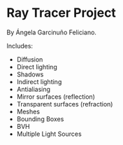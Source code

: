 # Ray Tracer Project

By Ángela Garcinuño Feliciano.

Includes:
  - Diffusion
  - Direct lighting
  - Shadows
  - Indirect lighting
  - Antialiasing
  - Mirror surfaces (reflection)
  - Transparent surfaces (refraction)
  - Meshes
  - Bounding Boxes
  - BVH
  - Multiple Light Sources
